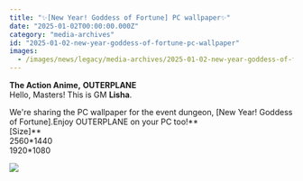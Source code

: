 ```yaml
---
title: "✨[New Year! Goddess of Fortune] PC wallpaper✨"
date: "2025-01-02T00:00:00.000Z"
category: "media-archives"
id: "2025-01-02-new-year-goddess-of-fortune-pc-wallpaper"
images:
  - /images/news/legacy/media-archives/2025-01-02-new-year-goddess-of-fortune-pc-wallpaper/15995ee6eec344cc83b3e53baca47c72.webp
---
```


**The Action Anime,** **OUTERPLANE**  
Hello, Masters! This is GM **Lisha**.  
  
We're sharing the PC wallpaper for the event dungeon, \[New Year! Goddess of Fortune\].Enjoy OUTERPLANE on your PC too!**  
\[Size\]**  
2560\*1440  
1920\*1080

![](/images/news/legacy/media-archives/2025-01-02-new-year-goddess-of-fortune-pc-wallpaper/15995ee6eec344cc83b3e53baca47c72.webp)
